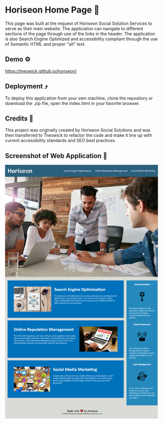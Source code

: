 
# Horiseon Home Page 🏡

This page was built at the request of Horiseon Social Solution Services to serve as their main website.
The application can navigate to different sections of the page through use of the links in the header. 
The application is also Search Engine Optimized and accessibility compliant through the use of Semantic HTML and proper "alt" text.

## Demo ⚙

https://tneswick.github.io/horiseon/


## Deployment ⤴

To deploy this application from your own machine, clone the repository or download the .zip file, open the index.html in your favorite browser.

## Credits 📃

This project was originally created by Horiseon Social Solutions and was then transferred to Tneswick to refactor the code and make it line up with current accessibility standards and SEO best practices.
## Screenshot of Web Application 📸

![Screenshot of the web application](https://raw.githubusercontent.com/Tneswick/horiseon/main/website%20screenshot.png)
